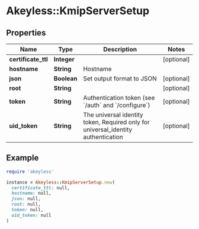 # Akeyless::KmipServerSetup

## Properties

| Name | Type | Description | Notes |
| ---- | ---- | ----------- | ----- |
| **certificate_ttl** | **Integer** |  | [optional] |
| **hostname** | **String** | Hostname |  |
| **json** | **Boolean** | Set output format to JSON | [optional] |
| **root** | **String** |  | [optional] |
| **token** | **String** | Authentication token (see &#x60;/auth&#x60; and &#x60;/configure&#x60;) | [optional] |
| **uid_token** | **String** | The universal identity token, Required only for universal_identity authentication | [optional] |

## Example

```ruby
require 'akeyless'

instance = Akeyless::KmipServerSetup.new(
  certificate_ttl: null,
  hostname: null,
  json: null,
  root: null,
  token: null,
  uid_token: null
)
```

